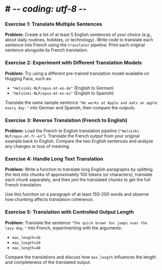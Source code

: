 # \# -*- coding: utf-8 -*-

### Exercise 1: Translate Multiple Sentences

**Problem:**
Create a list of at least 5 English sentences of your choice (e.g., about daily routines, hobbies, or technology). Write code to translate each sentence into French using the `translator` pipeline. Print each original sentence alongside its French translation.

### Exercise 2: Experiment with Different Translation Models

**Problem:**
Try using a different pre-trained translation model available on Hugging Face, such as:

- `"Helsinki-NLP/opus-mt-en-de"` (English to German)
- `"Helsinki-NLP/opus-mt-en-es"` (English to Spanish)

Translate the same sample sentence `"He works at Apple and eats an apple every day."` into German and Spanish, then compare the outputs.

### Exercise 3: Reverse Translation (French to English)

**Problem:**
Load the French to English translation pipeline (`"Helsinki-NLP/opus-mt-fr-en"`). Translate the French output from your original example back to English. Compare the two English sentences and analyze any changes or loss of meaning.

### Exercise 4: Handle Long Text Translation

**Problem:**
Write a function to translate long English paragraphs by splitting the text into chunks of approximately 100 tokens (or characters), translate each chunk separately, and then join the translated chunks to get the full French translation.

Use this function on a paragraph of at least 150-200 words and observe how chunking affects translation coherence.

### Exercise 5: Translation with Controlled Output Length

**Problem:**
Translate the sentence `"The quick brown fox jumps over the lazy dog."` into French, experimenting with the arguments:

- `max_length=10`
- `max_length=20`
- `max_length=40`

Compare the translations and discuss how `max_length` influences the length and completeness of the translated output.


